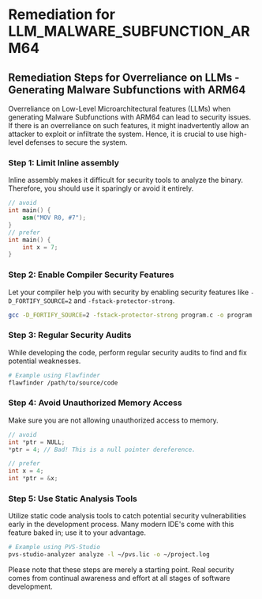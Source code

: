 # Remediation for LLM_MALWARE_SUBFUNCTION_ARM64

## Remediation Steps for Overreliance on LLMs - Generating Malware Subfunctions with ARM64

Overreliance on Low-Level Microarchitectural features (LLMs) when generating Malware Subfunctions with ARM64 can lead to security issues. If there is an overreliance on such features, it might inadvertently allow an attacker to exploit or infiltrate the system. Hence, it is crucial to use high-level defenses to secure the system.

### Step 1: Limit Inline assembly

Inline assembly makes it difficult for security tools to analyze the binary. Therefore, you should use it sparingly or avoid it entirely.

```cpp
// avoid
int main() {
    asm("MOV R0, #7");
}
// prefer
int main() {
    int x = 7;
}
```

### Step 2: Enable Compiler Security Features

Let your compiler help you with security by enabling security features like `-D_FORTIFY_SOURCE=2` and `-fstack-protector-strong`.

```bash
gcc -D_FORTIFY_SOURCE=2 -fstack-protector-strong program.c -o program
```

### Step 3: Regular Security Audits

While developing the code, perform regular security audits to find and fix potential weaknesses.

```bash
# Example using Flawfinder
flawfinder /path/to/source/code
```

### Step 4: Avoid Unauthorized Memory Access

Make sure you are not allowing unauthorized access to memory.

```cpp
// avoid
int *ptr = NULL;
*ptr = 4; // Bad! This is a null pointer dereference.

// prefer
int x = 4;
int *ptr = &x;
```

### Step 5: Use Static Analysis Tools

Utilize static code analysis tools to catch potential security vulnerabilities early in the development process. Many modern IDE's come with this feature baked in; use it to your advantage.

```bash
# Example using PVS-Studio
pvs-studio-analyzer analyze -l ~/pvs.lic -o ~/project.log
```

Please note that these steps are merely a starting point. Real security comes from continual awareness and effort at all stages of software development.